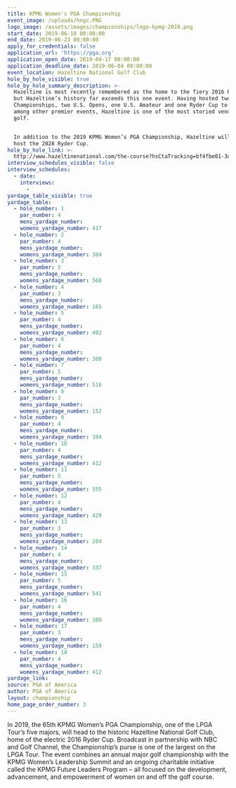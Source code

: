 ```yaml
---
title: KPMG Women's PGA Championship
event_image: /uploads/hngc.PNG
logo_image: /assets/images/championships/logo-kpmg-2019.png
start_date: 2019-06-18 00:00:00
end_date: 2019-06-23 00:00:00
apply_for_credentials: false
application_url: 'https://pga.org'
application_open_date: 2019-04-17 00:00:00
application_deadline_date: 2019-06-04 00:00:00
event_location: Hazeltine National Golf Club
hole_by_hole_visible: true
hole_by_hole_summary_description: >-
  Hazeltine is most recently remembered as the home to the fiery 2016 Ryder Cup,
  but Hazeltine’s history far exceeds this one event. Having hosted two PGA
  Championships, two U.S. Opens, one U.S. Amateur and one Ryder Cup to date,
  among other premier events, Hazeltine is one of the most storied venues in
  golf.


  In addition to the 2019 KPMG Women’s PGA Championship, Hazeltine will also
  host the 2028 Ryder Cup.
hole_by_hole_link: >-
  http://www.hazeltinenational.com/the-course?hsCtaTracking=bf4fbe01-3d4a-4c01-bd3a-2fb8611c3960%7C40edadce-bded-45aa-85e3-cab69aa4ef57
interview_schedules_visible: false
interview_schedules:
  - date:
    interviews:
      -
yardage_table_visible: true
yardage_table:
  - hole_number: 1
    par_number: 4
    mens_yardage_number:
    womens_yardage_number: 417
  - hole_number: 2
    par_number: 4
    mens_yardage_number:
    womens_yardage_number: 384
  - hole_number: 3
    par_number: 5
    mens_yardage_number:
    womens_yardage_number: 568
  - hole_number: 4
    par_number: 3
    mens_yardage_number:
    womens_yardage_number: 165
  - hole_number: 5
    par_number: 4
    mens_yardage_number:
    womens_yardage_number: 402
  - hole_number: 6
    par_number: 4
    mens_yardage_number:
    womens_yardage_number: 380
  - hole_number: 7
    par_number: 5
    mens_yardage_number:
    womens_yardage_number: 516
  - hole_number: 8
    par_number: 3
    mens_yardage_number:
    womens_yardage_number: 152
  - hole_number: 9
    par_number: 4
    mens_yardage_number:
    womens_yardage_number: 394
  - hole_number: 10
    par_number: 4
    mens_yardage_number:
    womens_yardage_number: 412
  - hole_number: 11
    par_number: 5
    mens_yardage_number:
    womens_yardage_number: 555
  - hole_number: 12
    par_number: 4
    mens_yardage_number:
    womens_yardage_number: 429
  - hole_number: 13
    par_number: 3
    mens_yardage_number:
    womens_yardage_number: 204
  - hole_number: 14
    par_number: 4
    mens_yardage_number:
    womens_yardage_number: 337
  - hole_number: 15
    par_number: 5
    mens_yardage_number:
    womens_yardage_number: 541
  - hole_number: 16
    par_number: 4
    mens_yardage_number:
    womens_yardage_number: 380
  - hole_number: 17
    par_number: 3
    mens_yardage_number:
    womens_yardage_number: 159
  - hole_number: 18
    par_number: 4
    mens_yardage_number:
    womens_yardage_number: 412
yardage_link:
source: PGA of America
author: PGA of America
layout: championship
home_page_order_number: 3
---
```


In 2019, the 65th KPMG Women’s PGA Championship, one of the LPGA Tour’s five majors, will head to the historic Hazeltine National Golf Club, home of the electric 2016 Ryder Cup. Broadcast in partnership with NBC and Golf Channel, the Championship’s purse is one of the largest on the LPGA Tour. The event combines an annual major golf championship with the KPMG Women’s Leadership Summit and an ongoing charitable initiative called the KPMG Future Leaders Program – all focused on the development, advancement, and empowerment of women on and off the golf course.